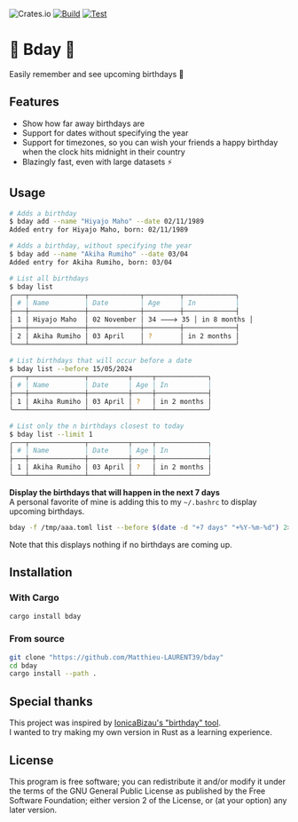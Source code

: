 ![Crates.io](https://img.shields.io/crates/v/bday)
[![Build](https://github.com/Matthieu-LAURENT39/bday/actions/workflows/build.yaml/badge.svg)](https://github.com/Matthieu-LAURENT39/bday/actions/workflows/build.yaml)
[![Test](https://github.com/Matthieu-LAURENT39/bday/actions/workflows/test.yaml/badge.svg)](https://github.com/Matthieu-LAURENT39/bday/actions/workflows/test.yaml)

# 🎂 Bday 🎉

Easily remember and see upcoming birthdays 🎂


## Features
- Show how far away birthdays are
- Support for dates without specifying the year
- Support for timezones, so you can wish your friends a happy birthday when the clock hits midnight in their country
- Blazingly fast, even with large datasets ⚡️


## Usage
```bash
# Adds a birthday
$ bday add --name "Hiyajo Maho" --date 02/11/1989
Added entry for Hiyajo Maho, born: 02/11/1989

# Adds a birthday, without specifying the year
$ bday add --name "Akiha Rumiho" --date 03/04
Added entry for Akiha Rumiho, born: 03/04

# List all birthdays
$ bday list
╭───┬──────────────┬─────────────┬─────────┬─────────────╮
│ # │ Name         │ Date        │ Age     │ In          │
├───┼──────────────┼─────────────┼─────────┼─────────────┤
│ 1 │ Hiyajo Maho  │ 02 November │ 34 🡒 35 │ in 8 months │
├───┼──────────────┼─────────────┼─────────┼─────────────┤
│ 2 │ Akiha Rumiho │ 03 April    │ ?       │ in 2 months │
╰───┴──────────────┴─────────────┴─────────┴─────────────╯

# List birthdays that will occur before a date
$ bday list --before 15/05/2024
╭───┬──────────────┬──────────┬─────┬─────────────╮
│ # │ Name         │ Date     │ Age │ In          │
├───┼──────────────┼──────────┼─────┼─────────────┤
│ 1 │ Akiha Rumiho │ 03 April │ ?   │ in 2 months │
╰───┴──────────────┴──────────┴─────┴─────────────╯

# List only the n birthdays closest to today
$ bday list --limit 1
╭───┬──────────────┬──────────┬─────┬─────────────╮
│ # │ Name         │ Date     │ Age │ In          │
├───┼──────────────┼──────────┼─────┼─────────────┤
│ 1 │ Akiha Rumiho │ 03 April │ ?   │ in 2 months │
╰───┴──────────────┴──────────┴─────┴─────────────╯
```

**Display the birthdays that will happen in the next 7 days**  
A personal favorite of mine is adding this to my `~/.bashrc` to display upcoming birthdays.  
```bash
bday -f /tmp/aaa.toml list --before $(date -d "+7 days" "+%Y-%m-%d") 2> /dev/null
```
Note that this displays nothing if no birthdays are coming up.

## Installation
### With Cargo
```bash
cargo install bday
```

### From source
```bash
git clone "https://github.com/Matthieu-LAURENT39/bday"
cd bday
cargo install --path .
```


## Special thanks
This project was inspired by [IonicaBizau's "birthday" tool](https://github.com/IonicaBizau/birthday).  
I wanted to try making my own version in Rust as a learning experience.


## License
This program is free software; you can redistribute it and/or modify it under the terms of the GNU General Public License as published by the Free Software Foundation; either version 2 of the License, or (at your option) any later version.